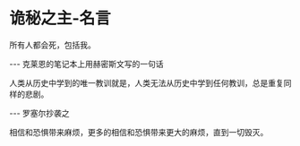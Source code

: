 # 诡秘之主-名言

所有人都会死，包括我。

--- 克莱恩的笔记本上用赫密斯文写的一句话

人类从历史中学到的唯一教训就是，人类无法从历史中学到任何教训，总是重复同样的悲剧。

--- 罗塞尔抄袭之

相信和恐惧带来麻烦，更多的相信和恐惧带来更大的麻烦，直到一切毁灭。